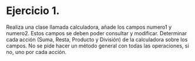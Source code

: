 # Ejercicio 1. 
Realiza una clase llamada calculadora, añade los campos numero1 y numero2. Estos 
campos se deben poder consultar y modificar. Determinar cada acción (Suma, Resta, 
Producto y División) de la calculadora sobre los campos. No se pide hacer un método 
general con todas las operaciones, si no, uno por cada acción.